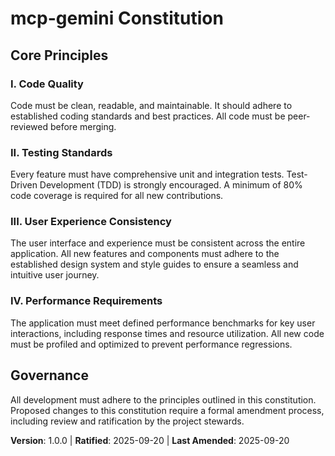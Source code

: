 <!--
Sync Impact Report:
- Version change: 0.0.0 → 1.0.0
- List of modified principles: None (initial creation)
- Added sections: Core Principles, Governance
- Removed sections: None
- Templates requiring updates:
  - ⚠ pending: .specify/templates/plan-template.md
  - ⚠ pending: .specify/templates/spec-template.md
  - ⚠ pending: .specify/templates/tasks-template.md
- Follow-up TODOs: None
-->
# mcp-gemini Constitution

## Core Principles

### I. Code Quality
Code must be clean, readable, and maintainable. It should adhere to established coding standards and best practices. All code must be peer-reviewed before merging.

### II. Testing Standards
Every feature must have comprehensive unit and integration tests. Test-Driven Development (TDD) is strongly encouraged. A minimum of 80% code coverage is required for all new contributions.

### III. User Experience Consistency
The user interface and experience must be consistent across the entire application. All new features and components must adhere to the established design system and style guides to ensure a seamless and intuitive user journey.

### IV. Performance Requirements
The application must meet defined performance benchmarks for key user interactions, including response times and resource utilization. All new code must be profiled and optimized to prevent performance regressions.

## Governance

All development must adhere to the principles outlined in this constitution. Proposed changes to this constitution require a formal amendment process, including review and ratification by the project stewards.

**Version**: 1.0.0 | **Ratified**: 2025-09-20 | **Last Amended**: 2025-09-20
